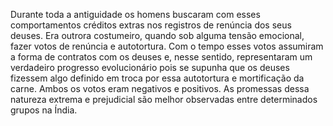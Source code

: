﻿Durante toda a antiguidade os homens buscaram com esses comportamentos  créditos extras nos registros de renúncia dos seus deuses. Era outrora costumeiro, quando sob alguma tensão emocional, fazer votos de renúncia e autotortura. Com o tempo esses votos assumiram a forma de contratos com os deuses e, nesse sentido, representaram um verdadeiro progresso evolucionário pois se supunha que os deuses fizessem algo definido em troca por essa autotortura e mortificação da carne. Ambos os votos eram  negativos e positivos. As promessas dessa natureza extrema e prejudicial são melhor  observadas entre determinados grupos na Índia.